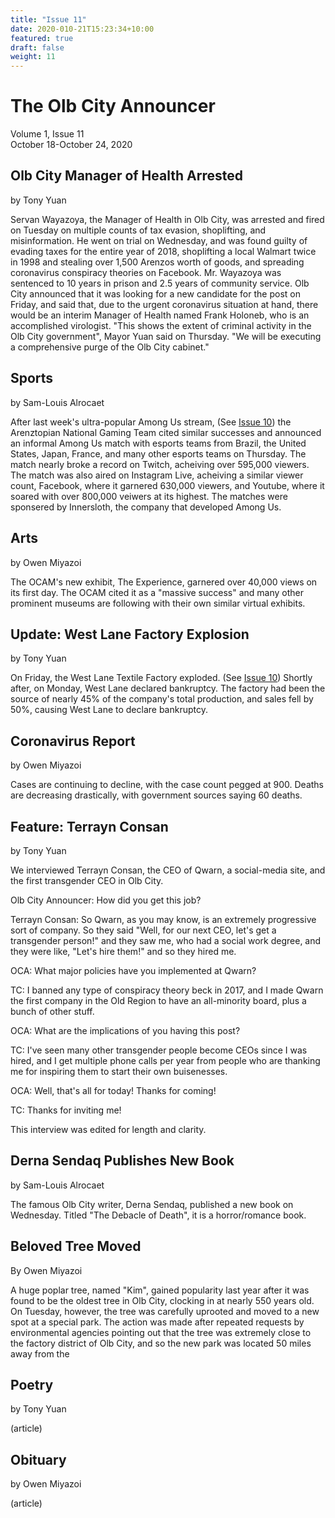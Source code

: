 ```yaml
---
title: "Issue 11"
date: 2020-010-21T15:23:34+10:00
featured: true
draft: false
weight: 11
---
```



# The Olb City Announcer
Volume 1, Issue 11  
October 18-October 24, 2020

## Olb City Manager of Health Arrested
by Tony Yuan

Servan Wayazoya, the Manager of Health in Olb City, was arrested and fired on Tuesday on multiple counts of tax evasion, shoplifting, and misinformation. He went on trial on Wednesday, and was found guilty of evading taxes for the entire year of 2018, shoplifting a local Walmart twice in 1998 and stealing over 1,500 Arenzos worth of goods, and spreading coronavirus conspiracy theories on Facebook. Mr. Wayazoya was sentenced to 10 years in prison and 2.5 years of community service. Olb City announced that it was looking for a new candidate for the post on Friday, and said that, due to the urgent coronavirus situation at hand, there would be an interim Manager of Health named Frank Holoneb, who is an accomplished virologist. "This shows the extent of criminal activity in the Olb City government", Mayor Yuan said on Thursday. "We will be executing a comprehensive purge of the Olb City cabinet."

## Sports
by Sam-Louis Alrocaet

After last week's ultra-popular Among Us stream, (See [Issue 10](https://www.arenztopia.com/news/issue-10/)) the Arenztopian National Gaming Team cited similar successes and announced an informal Among Us match with esports teams from Brazil, the United States, Japan, France, and many other esports teams on Thursday. The match nearly broke a record on Twitch, acheiving over 595,000 viewers. The match was also aired on Instagram Live, acheiving a similar viewer count, Facebook, where it garnered 630,000 viewers, and Youtube, where it soared with over 800,000 veiwers at its highest. The matches were sponsered by Innersloth, the company that developed Among Us.

## Arts
by Owen Miyazoi

The OCAM's new exhibit, The Experience, garnered over 40,000 views on its first day. The OCAM cited it as a "massive success" and many other prominent museums are following with their own similar virtual exhibits.

## Update: West Lane Factory Explosion
by Tony Yuan

On Friday, the West Lane Textile Factory exploded. (See [Issue 10](https://www.arenztopia.com/news/issue-10/)) Shortly after, on Monday, West Lane declared bankruptcy. The factory had been the source of nearly 45% of the company's total production, and sales fell by 50%, causing West Lane to declare bankruptcy.

## Coronavirus Report
by Owen Miyazoi

Cases are continuing to decline, with the case count pegged at 900. Deaths are decreasing drastically, with government sources saying 60 deaths.

## Feature: Terrayn Consan
by Tony Yuan

We interviewed Terrayn Consan, the CEO of Qwarn, a social-media site, and the first transgender CEO in Olb City.

Olb City Announcer: How did you get this job?

Terrayn Consan: So Qwarn, as you may know, is an extremely progressive sort of company. So they said "Well, for our next CEO, let's get a transgender person!" and they saw me, who had a social work degree, and they were like, "Let's hire them!" and so they hired me.

OCA: What major policies have you implemented at Qwarn?

TC: I banned any type of conspiracy theory beck in 2017, and I made Qwarn the first company in the Old Region to have an all-minority board, plus a bunch of other stuff.

OCA: What are the implications of you having this post?

TC: I've seen many other transgender people become CEOs since I was hired, and I get multiple phone calls per year from people who are thanking me for inspiring them to start their own buisenesses.

OCA: Well, that's all for today! Thanks for coming!

TC: Thanks for inviting me!

This interview was edited for length and clarity.

## Derna Sendaq Publishes New Book
by Sam-Louis Alrocaet

The famous Olb City writer, Derna Sendaq, published a new book on Wednesday. Titled "The Debacle of Death", it is a horror/romance book.

## Beloved Tree Moved
By Owen Miyazoi

A huge poplar tree, named "Kim", gained popularity last year after it was found to be the oldest tree in Olb City, clocking in at nearly 550 years old. On Tuesday, however, the tree was carefully uprooted and moved to a new spot at a special park. The action was made after repeated requests by environmental agencies pointing out that the tree was extremely close to the factory district of Olb City, and so the new park was located 50 miles away from the

## Poetry
by Tony Yuan

(article)

## Obituary
by Owen Miyazoi

(article)
